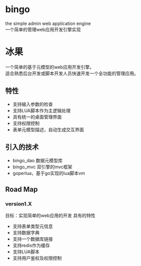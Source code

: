 # bingo
the simple admin web application engine  
一个简单的管理web应用开发引擎实现
# 冰果
一个简单的基于元模型的web应用开发引擎。  
适合熟悉后台开发或脚本开发人员快速开发一个全功能的管理应用。
## 特性
* 支持输入参数的检查
* 支持LUA脚本作为主逻辑处理
* 具有统一的桌面管理界面
* 支持权限控制
* 表单元模型描述，自动生成交互界面


## 引入的技术
* bingo_dao 数据元模型库
* bingo_mvc 双引擎的mvc框架
* goperlua，基于go实现的lua脚本vm

 
  
## Road Map
### version1.X
目标：实现简单的web应用的开发 
具有的特性
* 支持表单类型元信息
* 支持数据字典
* 支持一个数据库链接
* 支持redis作为缓存
* 支持LUA脚本
* 支持用户鉴权及权限控制   
